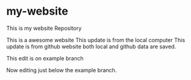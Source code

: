 # my-website
This is my website Repository

This is a awesome website
This update is from the local computer
This update is from github website
both local and github data are saved.

This edit is on example branch

Now editing just below the example branch.
